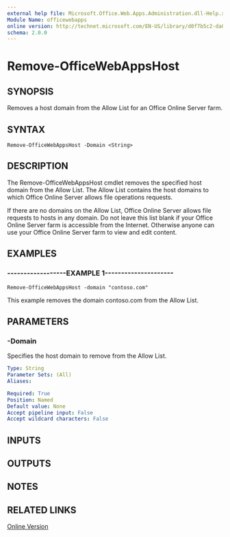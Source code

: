 ```yaml
---
external help file: Microsoft.Office.Web.Apps.Administration.dll-Help.xml
Module Name: officewebapps
online version: http://technet.microsoft.com/EN-US/library/d0f7b5c2-da0f-421a-8478-c39b247c3ac5(Office.15).aspx
schema: 2.0.0
---
```


# Remove-OfficeWebAppsHost

## SYNOPSIS
Removes a host domain from the Allow List for an Office Online Server farm.

## SYNTAX

```
Remove-OfficeWebAppsHost -Domain <String>
```

## DESCRIPTION
The Remove-OfficeWebAppsHost cmdlet removes the specified host domain from the Allow List.
The Allow List contains the host domains to which Office Online Server allows file operations requests.

If there are no domains on the Allow List, Office Online Server allows file requests to hosts in any domain.
Do not leave this list blank if your Office Online Server farm is accessible from the Internet.
Otherwise anyone can use your Office Online Server farm to view and edit content.

## EXAMPLES

### ------------------EXAMPLE 1---------------------
```
Remove-OfficeWebAppsHost -domain "contoso.com"
```

This example removes the domain contoso.com from the Allow List.

## PARAMETERS

### -Domain
Specifies the host domain to remove from the Allow List.

```yaml
Type: String
Parameter Sets: (All)
Aliases: 

Required: True
Position: Named
Default value: None
Accept pipeline input: False
Accept wildcard characters: False
```

## INPUTS

## OUTPUTS

## NOTES

## RELATED LINKS

[Online Version](http://technet.microsoft.com/EN-US/library/d0f7b5c2-da0f-421a-8478-c39b247c3ac5(Office.15).aspx)

